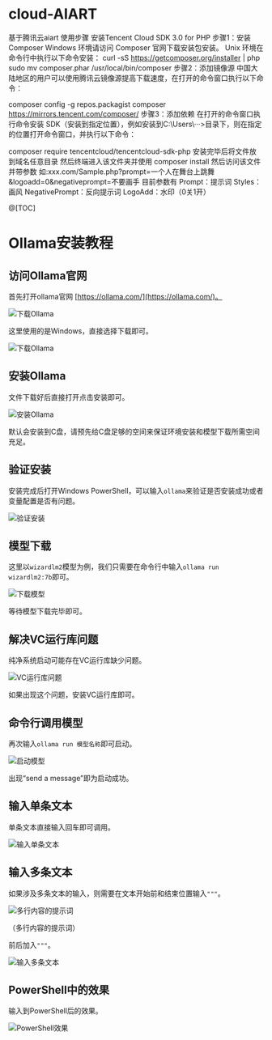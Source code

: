 # cloud-AIART
基于腾讯云aiart
使用步骤
  安装Tencent Cloud SDK 3.0 for PHP
  步骤1：安装 Composer
  Windows 环境请访问 Composer 官网下载安装包安装。
  Unix 环境在命令行中执行以下命令安装：
  curl -sS https://getcomposer.org/installer | php
  sudo mv composer.phar /usr/local/bin/composer
  步骤2：添加镜像源
  中国大陆地区的用户可以使用腾讯云镜像源提高下载速度，在打开的命令窗口执行以下命令：

  composer config -g repos.packagist composer https://mirrors.tencent.com/composer/
  步骤3：添加依赖
  在打开的命令窗口执行命令安装 SDK（安装到指定位置），例如安装到C:\Users\···>目录下，则在指定的位置打开命令窗口，并执行以下命令：

  composer require tencentcloud/tencentcloud-sdk-php
安装完毕后将文件放到域名任意目录
然后终端进入该文件夹并使用
composer install
然后访问该文件并带参数
如:xxx.com/Sample.php?prompt=一个人在舞台上跳舞&logoadd=0&negativeprompt=不要画手
目前参数有
        Prompt：提示词
        Styles：画风
        NegativePrompt：反向提示词
        LogoAdd：水印（0关1开）

























@[TOC]

# Ollama安装教程

## 访问Ollama官网
首先打开ollama官网 [https://ollama.com/](https://ollama.com/)。

![下载Ollama](https://i.postimg.cc/BbmCMf57/2.png)

这里使用的是Windows，直接选择下载即可。

![下载Ollama](https://i.postimg.cc/BbmCMf57/2.png)

## 安装Ollama
文件下载好后直接打开点击安装即可。

![安装Ollama](https://i.postimg.cc/Znbc85Ny/3.png)

默认会安装到C盘，请预先给C盘足够的空间来保证环境安装和模型下载所需空间充足。

## 验证安装
安装完成后打开Windows PowerShell，可以输入`ollama`来验证是否安装成功或者变量配置是否有问题。

![验证安装](https://i.postimg.cc/fTgKdZRJ/4.png)

## 模型下载
这里以`wizardlm2`模型为例，我们只需要在命令行中输入`ollama run wizardlm2:7b`即可。

![下载模型](https://i.postimg.cc/J7xK1jw3/5.png)

等待模型下载完毕即可。

## 解决VC运行库问题
纯净系统启动可能存在VC运行库缺少问题。

![VC运行库问题](https://i.postimg.cc/V6jG9hH2/image.png)

如果出现这个问题，安装VC运行库即可。

## 命令行调用模型
再次输入`ollama run 模型名称`即可启动。

![启动模型](https://i.postimg.cc/Wb48ttjB/7.png)

出现“send a message”即为启动成功。

## 输入单条文本
单条文本直接输入回车即可调用。

![输入单条文本](https://i.postimg.cc/P5gQ64ZH/8.png)

## 输入多条文本
如果涉及多条文本的输入，则需要在文本开始前和结束位置输入`"""`。

![多行内容的提示词](https://i.postimg.cc/VNXB2CBC/9.png)

（多行内容的提示词）

前后加入`"""`。

![输入多条文本](https://i.postimg.cc/mDRN4g86/10.png)

## PowerShell中的效果
输入到PowerShell后的效果。

![PowerShell效果](https://i.postimg.cc/4d5vxR04/11.png)

